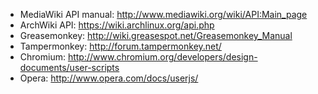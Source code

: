 * MediaWiki API manual: http://www.mediawiki.org/wiki/API:Main_page
* ArchWiki API: https://wiki.archlinux.org/api.php
* Greasemonkey: http://wiki.greasespot.net/Greasemonkey_Manual
* Tampermonkey: http://forum.tampermonkey.net/
* Chromium: http://www.chromium.org/developers/design-documents/user-scripts
* Opera: http://www.opera.com/docs/userjs/
